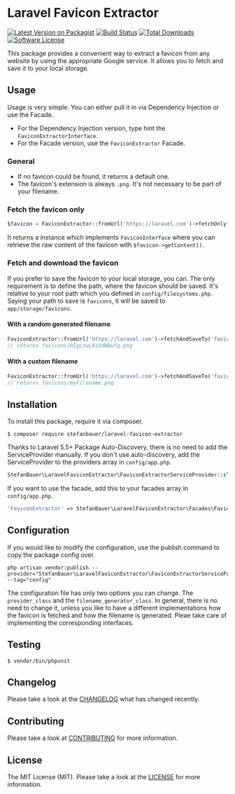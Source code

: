 # Laravel Favicon Extractor

[![Latest Version on Packagist](https://img.shields.io/packagist/v/stefanbauer/laravel-favicon-extractor.svg?style=flat-square)](https://packagist.org/packages/stefanbauer/laravel-favicon-extractor)
[![Build Status](https://img.shields.io/travis/stefanbauer/laravel-favicon-extractor/master.svg?style=flat-square)](https://travis-ci.org/stefanbauer/laravel-favicon-extractor)
[![Total Downloads](https://img.shields.io/packagist/dt/stefanbauer/laravel-favicon-extractor.svg?style=flat-square)](https://packagist.org/packages/stefanbauer/laravel-favicon-extractor)
[![Software License](https://img.shields.io/badge/license-MIT-brightgreen.svg?style=flat-square)](LICENSE.md)

This package provides a convenient way to extract a favicon from any website by using the appropriate Google service. It allows you to fetch and save it to your local storage.

## Usage

Usage is very simple. You can either pull it in via Dependency Injection or use the Facade.

- For the Dependency Injection version, type hint the `FaviconExtractorInterface`.
- For the Facade version, use the `FaviconExtractor` Facade.

### General

- If no favicon could be found, it returns a default one.
- The favicon's extension is always `.png`. It's not necessary to be part of your filename.

### Fetch the favicon only

```php
$favicon = FaviconExtractor::fromUrl('https://laravel.com')->fetchOnly();
```

It returns a instance which implements `FaviconInterface` where you can retrieve the raw content of the favicon with `$favicon->getContent()`. 

### Fetch and download the favicon 

If you prefer to save the favicon to your local storage, you can. The only requirement is to define the path, where the favicon should be saved. It's relative to your root path which you defined in `config/filesystems.php`. Saying your path to save is `favicons`, it will be saved to `app/storage/favicons`.

#### With a random generated filename

```php
FaviconExtractor::fromUrl('https://laravel.com')->fetchAndSaveTo('favicons');
// returns favicons/HIgLtwL0iUdNkwfq.png
```

#### With a custom filename

```php
FaviconExtractor::fromUrl('https://laravel.com')->fetchAndSaveTo('favicons', 'myFilename');
// returns favicons/myFilename.png
```

## Installation

To install this package, require it via composer.

```shell
$ composer require stefanbauer/laravel-favicon-extractor
```

Thanks to Laravel 5.5+ Package Auto-Discovery, there is no need to add the ServiceProvider manually. If you don't use auto-discovery, add the ServiceProvider to the providers array in `config/app.php`.

```php
StefanBauer\LaravelFaviconExtractor\FaviconExtractorServiceProvider::class,
```

If you want to use the facade, add this to your facades array in `config/app.php`.

```php
'FaviconExtractor' => StefanBauer\LaravelFaviconExtractor\Facades\FaviconExtractor::class,
```

## Configuration

If you would like to modify the configuration, use the publish command to copy the package config over.

```shell
php artisan vendor:publish --provider="StefanBauer\LaravelFaviconExtractor\FaviconExtractorServiceProvider" --tag="config"
```

The configuration file has only two options you can change. The `provider_class` and the `filename_generator_class`. In general, there is no need to change it, unless you like to have a different implementations how the favicon is fetched and how the filename is generated. Pleae take care of implementing the corresponding interfaces.

## Testing

```shell
$ vendor/bin/phpunit
```

## Changelog

Please take a look at the [CHANGELOG](CHANGELOG.md) what has changed recently.

## Contributing

Please take a look at [CONTRIBUTING](CONTRIBUTING.md) for more information.

## License

The MIT License (MIT). Please take a look at the [LICENSE](LICENSE.md) for more information.
